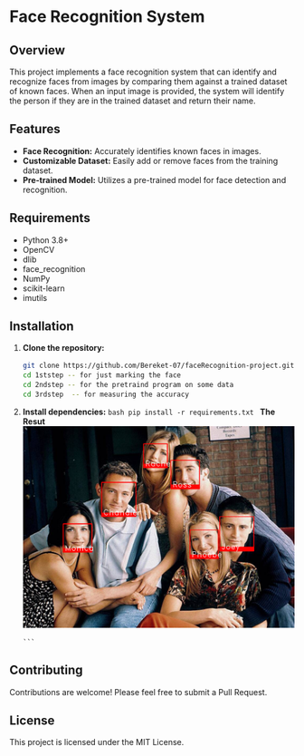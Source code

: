 # Face Recognition System

## Overview

This project implements a face recognition system that can identify and recognize faces from images by comparing them against a trained dataset of known faces. When an input image is provided, the system will identify the person if they are in the trained dataset and return their name.

## Features

- **Face Recognition:** Accurately identifies known faces in images.
- **Customizable Dataset:** Easily add or remove faces from the training dataset.
- **Pre-trained Model:** Utilizes a pre-trained model for face detection and recognition.

## Requirements

- Python 3.8+
- OpenCV
- dlib
- face_recognition
- NumPy
- scikit-learn
- imutils

## Installation

1.  **Clone the repository:**

    ```bash
    git clone https://github.com/Bereket-07/faceRecognition-project.git
    cd 1ststep -- for just marking the face
    cd 2ndstep -- for the pretraind program on some data
    cd 3rdstep  -- for measuring the accuracy
    ```

2.  **Install dependencies:**
    `bash
    pip install -r requirements.txt
    `
    **The Resut**
    ![Alt text](/Result.png)

        ```

## Contributing

Contributions are welcome! Please feel free to submit a Pull Request.

## License

This project is licensed under the MIT License.
